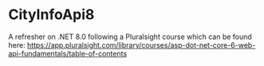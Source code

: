 # CityInfoApi8
A refresher on .NET 8.0 following a Pluralsight course which can be found here: https://app.pluralsight.com/library/courses/asp-dot-net-core-6-web-api-fundamentals/table-of-contents
